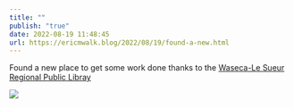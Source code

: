 ```yaml
---
title: ""
publish: "true"
date: 2022-08-19 11:48:45
url: https://ericmwalk.blog/2022/08/19/found-a-new.html
---
```

Found a new place to get some work done thanks to the [Waseca-Le Sueur Regional Public Libray](https://maps.apple.com/?address=408%20State%20St%20N,%20Waseca,%20MN%20%2056093,%20United%20States&auid=7860803137434184473&ll=44.081030,-93.506888&lsp=9902&q=Waseca-Le%20Sueur%20Regional%20Library&_ext=CjIKBQgEEOIBCgQIBRADCgQIBhANCgQIChAACgQIUhAHCgQIVRAPCgQIWRABCgUIpAEQARImKeCMUBPOCUZAMXEjm3jWYFfAOV5idm/0CkZAQS/NLZYJYFfAUAQ%3D&t=m)


![](https://ericmwalk.blog/uploads/2022/06266bce9f.jpg)